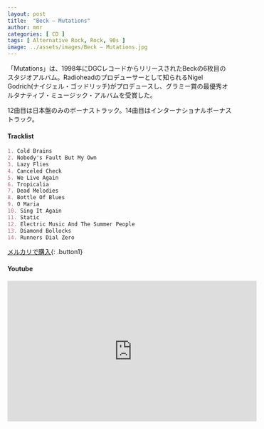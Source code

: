 ```yaml
---
layout: post
title:  "Beck – Mutations"
author: mmr
categories: [ CD ]
tags: [ Alternative Rock, Rock, 90s ]
image: ../assets/images/Beck – Mutations.jpg
---
```


「Mutations」は、1998年にDGCレコードからリリースされたBeckの6枚目のスタジオアルバム。Radioheadのプロデューサーとして知られるNigel Godrich(ナイジェル・ゴッドリッチ)がプロデュースし、グラミー賞の最優秀オルタナティブ・ミュージック・アルバムを受賞した。

12曲目は日本盤のみのボーナストラック。14曲目はインターナショナルボーナストラック。

#### Tracklist
```md
1. Cold Brains
2. Nobody's Fault But My Own
3. Lazy Flies
4. Canceled Check
5. We Live Again
6. Tropicalia
7. Dead Melodies
8. Bottle Of Blues
9. O Maria
10. Sing It Again
11. Static
12. Electric Music And The Summer People
13. Diamond Bollocks
14. Runners Dial Zero
```

[メルカリで購入](https://jp.mercari.com/item/m85344994952?afid=6142608987){: .button1}

#### Youtube
<iframe width="560" height="315" src="https://www.youtube.com/embed/tWVUpRBA0s0?si=JOhmMff1NMR_lAIb" title="YouTube video player" frameborder="0" allow="accelerometer; autoplay; clipboard-write; encrypted-media; gyroscope; picture-in-picture; web-share" referrerpolicy="strict-origin-when-cross-origin" allowfullscreen></iframe>